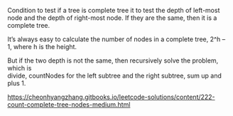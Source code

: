 Condition to test if a tree is complete tree it to test the depth of left-most node 
and the depth of right-most node. If they are the same, then it is a complete tree.

It’s always easy to calculate the number of nodes in a complete tree, 2^h – 1, where 
h is the height.

But if the two depth is not the same, then recursively solve the problem, which is   
divide, countNodes for the left subtree and the right subtree, sum up and plus 1.

https://cheonhyangzhang.gitbooks.io/leetcode-solutions/content/222-count-complete-tree-nodes-medium.html
